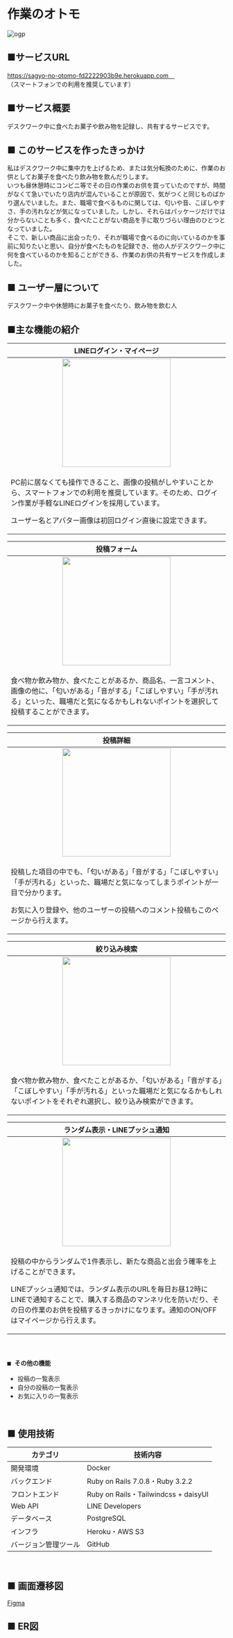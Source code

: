 # 作業のオトモ
![ogp](https://github.com/42-tanaka/sagyo-no-otomo/assets/124770475/81695d92-fd0b-4d73-822a-a4283037bb1f)

## ■サービスURL
https://sagyo-no-otomo-fd2222903b9e.herokuapp.com　<br>
（スマートフォンでの利用を推奨しています）
<br>

## ■サービス概要
デスクワーク中に食べたお菓子や飲み物を記録し、共有するサービスです。
<br>

## ■ このサービスを作ったきっかけ

私はデスクワーク中に集中力を上げるため、または気分転換のために、作業のお供としてお菓子を食べたり飲み物を飲んだりします。<br>
いつも昼休憩時にコンビニ等でその日の作業のお供を買っていたのですが、時間がなくて急いでいたり店内が混んでいることが原因で、気がつくと同じものばかり選んでいました。また、職場で食べるものに関しては、匂いや音、こぼしやすさ、手の汚れなどが気になっていました。しかし、それらはパッケージだけでは分からないことも多く、食べたことがない商品を手に取りづらい理由のひとつとなっていました。<br>
そこで、新しい商品に出会ったり、それが職場で食べるのに向いているのかを事前に知りたいと思い、自分が食べたものを記録でき、他の人がデスクワーク中に何を食べているのかを知ることができる、作業のお供の共有サービスを作成しました。
<br>

## ■ ユーザー層について
デスクワーク中や休憩時にお菓子を食べたり、飲み物を飲む人

## ■主な機能の紹介

| LINEログイン・マイページ |
|:---:|
| <img src="https://github.com/42-tanaka/sagyo-no-otomo/assets/124770475/805051fb-4d13-4eab-a5f8-86877aec89aa" width="250"> | 
| <p align="left">PC前に居なくても操作できること、画像の投稿がしやすいことから、スマートフォンでの利用を推奨しています。そのため、ログイン作業が手軽なLINEログインを採用しています。<p><p align="left">ユーザー名とアバター画像は初回ログイン直後に設定できます。<p>| 

| 投稿フォーム |
|:---:|
| <img src="https://github.com/42-tanaka/sagyo-no-otomo/assets/124770475/8d4d31aa-8630-4234-955d-85629a161e9d" width="250"> |
| <p align="left">食べ物か飲み物か、食べたことがあるか、商品名、一言コメント、画像の他に、「匂いがある」「音がする」「こぼしやすい」「手が汚れる」といった、職場だと気になるかもしれないポイントを選択して投稿することができます。<p> | 

| 投稿詳細 |
|:---:|
| <img src="https://github.com/42-tanaka/sagyo-no-otomo/assets/124770475/115cdeb5-dcf1-46a0-abf2-4b0a2d76b12f" width="250">|
| <p align="left">投稿した項目の中でも、「匂いがある」「音がする」「こぼしやすい」「手が汚れる」といった、職場だと気になってしまうポイントが一目で分かります。<p><p align="left">お気に入り登録や、他のユーザーの投稿へのコメント投稿もこのページから行えます。<p> |

| 絞り込み検索 |
|:---:|
| <img src="https://github.com/42-tanaka/sagyo-no-otomo/assets/124770475/72199142-3d9d-4ce7-8f15-a9e46c4b9ed7" width="250">|
| <p align="left">食べ物か飲み物か、食べたことがあるか、「匂いがある」「音がする」「こぼしやすい」「手が汚れる」といった職場だと気になるかもしれないポイントをそれぞれ選択し、絞り込み検索ができます。<p> | 

| ランダム表示・LINEプッシュ通知 |
|:---:|
| <img src="https://github.com/42-tanaka/sagyo-no-otomo/assets/124770475/37dd35ad-04e7-448b-af87-d2e4db796766" width="250">|
| <p align="left">投稿の中からランダムで1件表示し、新たな商品と出会う確率を上げることができます。<p><p align="left">LINEプッシュ通知では、ランダム表示のURLを毎日お昼12時にLINEで通知することで、購入する商品のマンネリ化を防いだり、その日の作業のお供を投稿するきっかけになります。通知のON/OFFはマイページから行えます。<p> | 
<br>

### `■ その他の機能`

- 投稿の一覧表示
- 自分の投稿の一覧表示
- お気に入りの一覧表示
<br>

## ■ 使用技術

| カテゴリ | 技術内容 |
| --- | --- |
| 開発環境 | Docker |
| バックエンド | Ruby on Rails 7.0.8・Ruby 3.2.2 |
| フロントエンド | Ruby on Rails・Tailwindcss + daisyUI |
| Web API | LINE Developers |
| データベース | PostgreSQL |
| インフラ | Heroku・AWS S3 |
| バージョン管理ツール | GitHub |
<br>

## ■ 画面遷移図

[Figma](https://www.figma.com/file/inejMO7o0EyVOVsGKyMuts/%E7%94%BB%E9%9D%A2%E9%81%B7%E7%A7%BB%E5%9B%B3?type=design&node-id=0%3A1&mode=design&t=CcSz036FcU5XeZbl-1)
<br>

## ■ ER図
